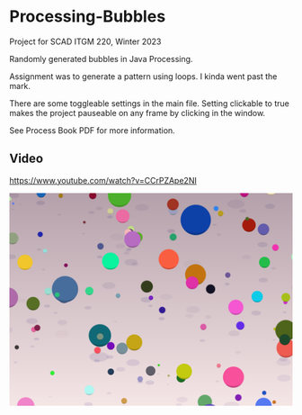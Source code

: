 # Processing-Bubbles


Project for SCAD ITGM 220, Winter 2023

Randomly generated bubbles in Java Processing.

Assignment was to generate a pattern using loops. I kinda went past the mark.

There are some toggleable settings in the main file. Setting clickable to true makes the project pauseable on any frame by clicking in the window.

See Process Book PDF for more information.

## Video
https://www.youtube.com/watch?v=CCrPZApe2NI

![Image of Zoe Astra's bubbles pattern project](https://github.com/Zheta/Processing-Bubbles/blob/main/bubbles.png?raw=true)
